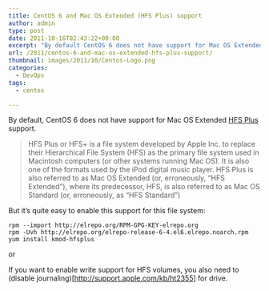 ```yaml
---
title: CentOS 6 and Mac OS Extended (HFS Plus) support
author: admin
type: post
date: 2011-10-16T02:43:22+00:00
excerpt: "By default CentOS 6 does not have support for Mac OS Extended (HFS Plus) support. But it's quite easy to enable this support for this file system."
url: /2011/centos-6-and-mac-os-extended-hfs-plus-support/
thumbnail: images/2011/10/Centos-Logo.png
categories:
  - DevOps
tags:
  - centos

---
```

By default, CentOS 6 does not have support for Mac OS Extended [HFS Plus](http://en.wikipedia.org/wiki/HFS_Plus) support.

> HFS Plus or HFS+ is a file system developed by Apple Inc. to replace their Hierarchical File System (HFS) as the primary file system used in Macintosh computers (or other systems running Mac OS). It is also one of the formats used by the iPod digital music player. HFS Plus is also referred to as Mac OS Extended (or, erroneously, “HFS Extended”), where its predecessor, HFS, is also referred to as Mac OS Standard (or, erroneously, as “HFS Standard”)

<!--more-->

But it&#8217;s quite easy to enable this support for this file system:

```
rpm --import http://elrepo.org/RPM-GPG-KEY-elrepo.org
rpm -Uvh http://elrepo.org/elrepo-release-6-4.el6.elrepo.noarch.rpm
yum install kmod-hfsplus
```

or

If you want to enable write support for HFS volumes, you also need to (disable journaling)[http://support.apple.com/kb/ht2355] for drive.